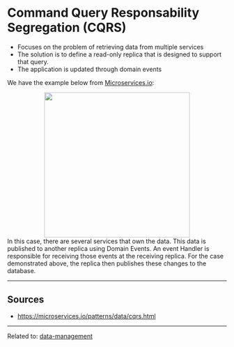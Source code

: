 # Command Query Responsability Segregation (CQRS)
* Focuses on the problem of retrieving data from multiple services
* The solution is to define a read-only replica that is designed to support that query.
* The application is updated through domain events

We have the example below from [Microservices.io](https://microservices.io/patterns/data/cqrs.html):
<div align="center">
	<img src="https://microservices.io/i/patterns/data/QuerySideService.png" style="height: 250pt;">
</div>
In this case, there are several services that own the data. This data is published to another replica using Domain Events. An event Handler is responsible for receiving those events at the receiving replica. For the case demonstrated above, the replica then publishes these changes to the database.

<hr>

## Sources
* https://microservices.io/patterns/data/cqrs.html

<hr>

Related to: [data-management](data-management)